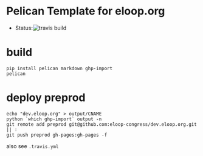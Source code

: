 # Pelican Template for eloop.org

* Status:![travis build](https://travis-ci.org/eloop-congress/website_templates.svg)

# build

    pip install pelican markdown ghp-import
    pelican

# deploy preprod

    echo "dev.eloop.org" > output/CNAME
    python `which ghp-import` output -n
    git remote add preprod git@github.com:eloop-congress/dev.eloop.org.git || :
    git push preprod gh-pages:gh-pages -f

also see `.travis.yml`
